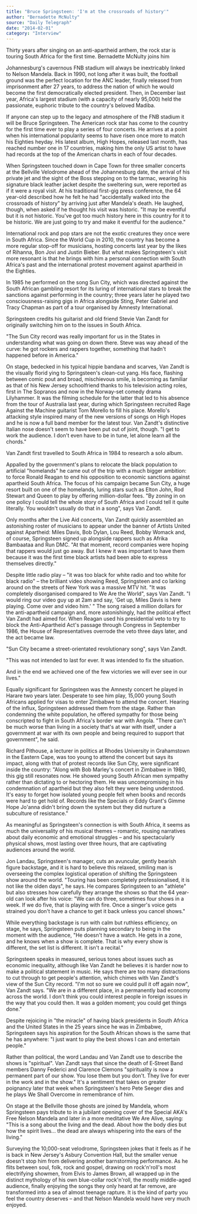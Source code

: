 ```yaml
---
title: "Bruce Springsteen: 'I'm at the crossroads of history'"
author: "Bernadette McNulty"
source: "Daily Telegraph"
date: "2014-02-01"
category: "Interview"
---
```


Thirty years after singing on an anti-apartheid anthem, the rock star is touring South Africa for the first time. Bernadette McNulty joins him

Johannesburg's cavernous FNB stadium will always be inextricably linked to Nelson Mandela. Back in 1990, not long after it was built, the football ground was the perfect location for the ANC leader, finally released from imprisonment after 27 years, to address the nation of which he would become the first democratically elected president. Then, in December last year, Africa's largest stadium (with a capacity of nearly 95,000) held the passionate, euphoric tribute to the country's beloved Madiba.

If anyone can step up to the legacy and atmosphere of the FNB stadium it will be Bruce Springsteen. The American rock star has come to the country for the first time ever to play a series of four concerts. He arrives at a point when his international popularity seems to have risen once more to match his Eighties heyday. His latest album, High Hopes, released last month, has reached number one in 17 countries, making him the only US artist to have had records at the top of the American charts in each of four decades.

When Springsteen touched down in Cape Town for three smaller concerts at the Bellville Velodrome ahead of the Johannesburg date, the arrival of his private jet and the sight of the Boss stepping on to the tarmac, wearing his signature black leather jacket despite the sweltering sun, were reported as if it were a royal visit. At his traditional first-gig press conference, the 64 year-old described how he felt he had "accidentally walked into the crossroads of history" by arriving just after Mandela's death. He laughed, though, when asked if he thought his visit was historic. "It may be eventful but it is not historic. You've got too much history here in this country for it to be historic. We are just going to try and make it eventful for the audience."

International rock and pop stars are not the exotic creatures they once were in South Africa. Since the World Cup in 2010, the country has become a more regular stop-off for musicians, hosting concerts last year by the likes of Rihanna, Bon Jovi and Justin Bieber. But what makes Springsteen's visit more resonant is that he brings with him a personal connection with South Africa's past and the international protest movement against apartheid in the Eighties.

In 1985 he performed on the song Sun City, which was directed against the South African gambling resort for its luring of international stars to break the sanctions against performing in the country; three years later he played two consciousness-raising gigs in Africa alongside Sting, Peter Gabriel and Tracy Chapman as part of a tour organised by Amnesty International.

Springsteen credits his guitarist and old friend Stevie Van Zandt for originally switching him on to the issues in South Africa.

"The Sun City record was really important for us in the States in understanding what was going on down there. Steve was way ahead of the curve: he got rockers and rappers together, something that hadn't happened before in America."

On stage, bedecked in his typical hippie bandana and scarves, Van Zandt is the visually florid ying to Springsteen's clean-cut yang. His face, flashing between comic pout and broad, mischievous smile, is becoming as familiar as that of his New Jersey schoolfriend thanks to his television acting roles, first in The Sopranos and now in the Norway-set comedy drama Lilyhammer. It was the filming schedule for the latter that led to his absence from the tour of Australia last year, during which Springsteen recruited Rage Against the Machine guitarist Tom Morello to fill his place. Morello's attacking style inspired many of the new versions of songs on High Hopes and he is now a full band member for the latest tour. Van Zandt's distinctive Italian nose doesn't seem to have been put out of joint, though. "I get to work the audience. I don't even have to be in tune, let alone learn all the chords."

Van Zandt first travelled to South Africa in 1984 to research a solo album.

Appalled by the government's plans to relocate the black population to artificial "homelands" he came out of the trip with a much bigger ambition: to force Ronald Reagan to end his opposition to economic sanctions against apartheid South Africa. The focus of his campaign became Sun City, a huge resort built on one of the homelands, luring stars such as Elton John, Rod Stewart and Queen to play by offering million-dollar fees. "By zoning in on one policy I could tell the whole story of South Africa and I could tell it quite literally. You wouldn't usually do that in a song", says Van Zandt.

Only months after the Live Aid concerts, Van Zandt quickly assembled an astonishing roster of musicians to appear under the banner of Artists United against Apartheid: Miles Davis, Bob Dylan, Lou Reed, Bobby Womack and, of course, Springsteen signed up alongside rappers such as Afrika Bambaataa and Run DMC. "At that moment, record companies were hoping that rappers would just go away. But I knew it was important to have them because it was the first time black artists had been able to express themselves directly."

Despite little radio play – "it was too black for white radio and too white for black radio" – the brilliant video showing Reed, Springsteen and co larking around on the streets of New York was a massive MTV hit. "It was completely disorganised compared to We Are the World", says Van Zandt. "I would ring our video guy up at 2am and say, 'Get up, Miles Davis is here playing. Come over and video him.' " The song raised a million dollars for the anti-apartheid campaign and, more astonishingly, had the political effect Van Zandt had aimed for. When Reagan used his presidential veto to try to block the Anti-Apartheid Act's passage through Congress in September 1986, the House of Representatives overrode the veto three days later, and the act became law.

"Sun City became a street-orientated revolutionary song", says Van Zandt.

"This was not intended to last for ever. It was intended to fix the situation.

And in the end we achieved one of the few victories we will ever see in our lives."

Equally significant for Springsteen was the Amnesty concert he played in Harare two years later. Desperate to see him play, 15,000 young South Africans applied for visas to enter Zimbabwe to attend the concert. Hearing of the influx, Springsteen addressed them from the stage. Rather than condemning the white population, he offered sympathy for those being conscripted to fight in South Africa's border war with Angola. "There can't be much worse than living in a society that's at war with itself, under a government at war with its own people and being required to support that government", he said.

Richard Pithouse, a lecturer in politics at Rhodes University in Grahamstown in the Eastern Cape, was too young to attend the concert but says its impact, along with that of protest records like Sun City, were significant inside the country: "Along with Bob Marley's concert in Zimbabwe in 1980, this gig still resonates now. He showed young South African men sympathy rather than dictating to or hectoring them. He was uncompromising in his condemnation of apartheid but they also felt they were being understood. It's easy to forget how isolated young people felt when books and records were hard to get hold of. Records like the Specials or Eddy Grant's Gimme Hope Jo'anna didn't bring down the system but they did nurture a subculture of resistance."

As meaningful as Springsteen's connection is with South Africa, it seems as much the universality of his musical themes – romantic, rousing narratives about daily economic and emotional struggles – and his spectacularly physical shows, most lasting over three hours, that are captivating audiences around the world.

Jon Landau, Springsteen's manager, cuts an avuncular, gently bearish figure backstage, and it is hard to believe this relaxed, smiling man is overseeing the complex logistical operation of shifting the Springsteen show around the world. "Touring has been completely professionalised, it is not like the olden days", he says. He compares Springsteen to an "athlete" but also stresses how carefully they arrange the shows so that the 64 year-old can look after his voice: "We can do three, sometimes four shows in a week. If we do five, that is playing with fire. Once a singer's voice gets strained you don't have a chance to get it back unless you cancel shows."

While everything backstage is run with calm but ruthless efficiency, on stage, he says, Springsteen puts planning secondary to being in the moment with the audience, "He doesn't have a watch. He gets in a zone, and he knows when a show is complete. That is why every show is different, the set list is different. It isn't a recital."

Springsteen speaks in measured, serious tones about issues such as economic inequality, although like Van Zandt he believes it is harder now to make a political statement in music. He says there are too many distractions to cut through to get people's attention, which chimes with Van Zandt's view of the Sun City record. "I'm not so sure we could pull it off again now", Van Zandt says. "We are in a different place, in a permanently bad economy across the world. I don't think you could interest people in foreign issues in the way that you could then. It was a golden moment; you could get things done."

Despite rejoicing in "the miracle" of having black presidents in South Africa and the United States in the 25 years since he was in Zimbabwe, Springsteen says his aspiration for the South African shows is the same that he has anywhere: "I just want to play the best shows I can and entertain people."

Rather than political, the word Landau and Van Zandt use to describe the shows is "spiritual". Van Zandt says that since the death of E‑Street Band members Danny Federici and Clarence Clemons "spirituality is now a permanent part of our show. You lose them but you don't. They live for ever in the work and in the show." It's a sentiment that takes on greater poignancy later that week when Springsteen's hero Pete Seeger dies and he plays We Shall Overcome in remembrance of him.

On stage at the Bellville those ghosts are joined by Mandela, whom Springsteen pays tribute to in a jubilant opening cover of the Special AKA's Free Nelson Mandela and later in a more meditative We Are Alive, saying: "This is a song about the living and the dead. About how the body dies but how the spirit lives... the dead are always whispering into the ears of the living."

Surveying the 10,000-seat velodrome, Springsteen jokes that it feels as if he is back in New Jersey's Asbury Convention Hall, but the smaller venue doesn't stop him from delivering another barnstorming performance. As he flits between soul, folk, rock and gospel, drawing on rock'n'roll's most electrifying showmen, from Elvis to James Brown, all wrapped up in the distinct mythology of his own blue-collar rock'n'roll, the mostly middle-aged audience, finally enjoying the songs they only heard at far remove, are transformed into a sea of almost teenage rapture. It is the kind of party you feel the country deserves – and that Nelson Mandela would have very much enjoyed.
